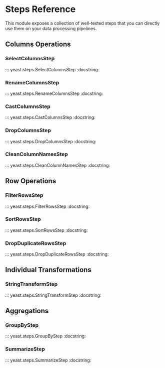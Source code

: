 # Steps Reference

This module exposes a collection of well-tested steps that you can directly use them on your data processing pipelines.

## Columns Operations

### SelectColumnsStep

::: yeast.steps.SelectColumnsStep
    :docstring:

### RenameColumnsStep

::: yeast.steps.RenameColumnsStep
    :docstring:

### CastColumnsStep

::: yeast.steps.CastColumnsStep
    :docstring:

### DropColumnsStep

::: yeast.steps.DropColumnsStep
    :docstring:

### CleanColumnNamesStep

::: yeast.steps.CleanColumnNamesStep
    :docstring:

## Row Operations

### FilterRowsStep

::: yeast.steps.FilterRowsStep
    :docstring:

### SortRowsStep

::: yeast.steps.SortRowsStep
    :docstring:

### DropDuplicateRowsStep

::: yeast.steps.DropDuplicateRowsStep
    :docstring:

## Individual Transformations

### StringTransformStep

::: yeast.steps.StringTransformStep
    :docstring:

## Aggregations

### GroupByStep

::: yeast.steps.GroupByStep
    :docstring:

### SummarizeStep

::: yeast.steps.SummarizeStep
    :docstring:
